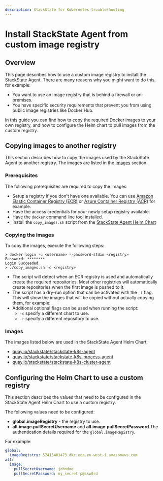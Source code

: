 ```yaml
---
description: StackState for Kubernetes troubleshooting
---
```


# Install StackState Agent from custom image registry

## Overview

This page describes how to use a custom image registry to install the StackState Agent. There are many reasons why you might want to do this, for example:

- You want to use an image registry that is behind a firewall or on-premises.
- You have specific security requirements that prevent you from using public image registries like Docker Hub.

In this guide you can find how to copy the required Docker images to your own registry, and how to configure the Helm chart to pull images from the custom registry.

## Copying images to another registry

This section describes how to copy the images used by the StackState Agent to another registry. The images are listed in the [Images](#images) section.

### Prerequisites

The following prerequisites are required to copy the images:

- Setup a registry if you don't have one available. You can use [Amazon Elastic Container Registry \(ECR\)](https://aws.amazon.com/ecr/) or [Azure Container Registry \(ACR\)](https://azure.microsoft.com/en-us/products/container-registry/) for example.
- Have the access credentials for your newly setup registry available.
- Have the `docker` command line tool installed.
- Install the `copy_images.sh` script from the [StackState Agent Helm Chart](https://github.com/StackVista/helm-charts/tree/master/stable/stackstate-k8s-agent/installation/copy_images.sh)

### Copying the images

To copy the images, execute the following steps:

```
> docker login -u <username> --password-stdin <registry>
Password: ********
Login Succeeded
> ./copy_images.sh -d <registry>
```

* The script will detect when an ECR registry is used and automatically create the required repositories. Most other registries will automatically create repositories when the first image is pushed to it.
* The script has a dry-run option that can be activated with the `-t` flag. This will show the images that will be copied without actually copying them, for example:
* Additional optional flags can be used when running the script:
  * `-c` specify a different chart to use.
  * `-r` specify a different repository to use.

### Images

The images listed below are used in the StackState Agent Helm Chart:

- [quay.io/stackstate/stackstate-k8s-agent](https://quay.io/repository/stackstate/stackstate-k8s-agent)
- [quay.io/stackstate/stackstate-k8s-process-agent](https://quay.io/repository/stackstate/stackstate-k8s-process-agent)
- [quay.io/stackstate/stackstate-k8s-cluster-agent](https://quay.io/repository/stackstate/stackstate-k8s-cluster-agent)

## Configuring the Helm Chart to use a custom registry

This section describes the values that need to be configured in the StackState Agent Helm Chart to use a custom registry.

The following values need to be configured:

* **global.imageRegistry** - the registry to use.
* **all.image.pullSecretUsername** and **all.image.pullSecretPassword** The authentication details required for the `global.imageRegistry`.

For example:

```yaml
global:
  imageRegistry: 57413481473.dkr.ecr.eu-west-1.amazonaws.com
all:
  image:
    pullSecretUsername: johndoe
    pullSecretPassword: my_secret-p@ssw0rd
```
